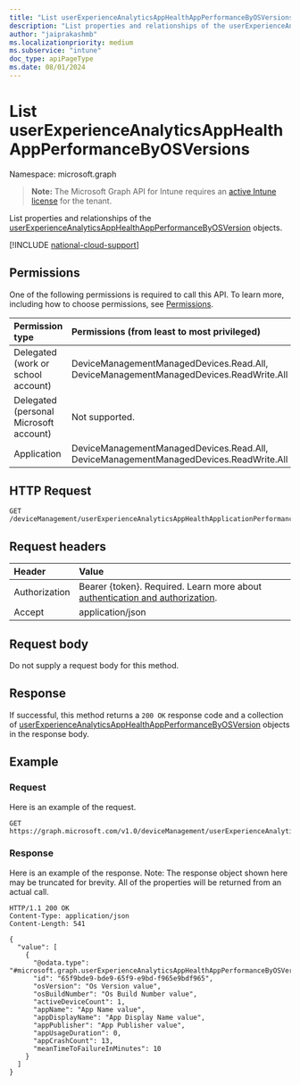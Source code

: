 ```yaml
---
title: "List userExperienceAnalyticsAppHealthAppPerformanceByOSVersions"
description: "List properties and relationships of the userExperienceAnalyticsAppHealthAppPerformanceByOSVersion objects."
author: "jaiprakashmb"
ms.localizationpriority: medium
ms.subservice: "intune"
doc_type: apiPageType
ms.date: 08/01/2024
---
```


# List userExperienceAnalyticsAppHealthAppPerformanceByOSVersions

Namespace: microsoft.graph

> **Note:** The Microsoft Graph API for Intune requires an [active Intune license](https://go.microsoft.com/fwlink/?linkid=839381) for the tenant.

List properties and relationships of the [userExperienceAnalyticsAppHealthAppPerformanceByOSVersion](../resources/intune-devices-userexperienceanalyticsapphealthappperformancebyosversion.md) objects.

[!INCLUDE [national-cloud-support](../../includes/all-clouds.md)]

## Permissions
One of the following permissions is required to call this API. To learn more, including how to choose permissions, see [Permissions](/graph/permissions-reference).

|Permission type|Permissions (from least to most privileged)|
|:---|:---|
|Delegated (work or school account)|DeviceManagementManagedDevices.Read.All, DeviceManagementManagedDevices.ReadWrite.All|
|Delegated (personal Microsoft account)|Not supported.|
|Application|DeviceManagementManagedDevices.Read.All, DeviceManagementManagedDevices.ReadWrite.All|

## HTTP Request
<!-- {
  "blockType": "ignored"
}
-->
```http
GET /deviceManagement/userExperienceAnalyticsAppHealthApplicationPerformanceByOSVersion
```

## Request headers
|Header|Value|
|:---|:---|
|Authorization|Bearer {token}. Required. Learn more about [authentication and authorization](/graph/auth/auth-concepts).|
|Accept|application/json|

## Request body
Do not supply a request body for this method.

## Response
If successful, this method returns a `200 OK` response code and a collection of [userExperienceAnalyticsAppHealthAppPerformanceByOSVersion](../resources/intune-devices-userexperienceanalyticsapphealthappperformancebyosversion.md) objects in the response body.

## Example

### Request
Here is an example of the request.
```http
GET https://graph.microsoft.com/v1.0/deviceManagement/userExperienceAnalyticsAppHealthApplicationPerformanceByOSVersion
```

### Response
Here is an example of the response. Note: The response object shown here may be truncated for brevity. All of the properties will be returned from an actual call.
```http
HTTP/1.1 200 OK
Content-Type: application/json
Content-Length: 541

{
  "value": [
    {
      "@odata.type": "#microsoft.graph.userExperienceAnalyticsAppHealthAppPerformanceByOSVersion",
      "id": "65f9bde9-bde9-65f9-e9bd-f965e9bdf965",
      "osVersion": "Os Version value",
      "osBuildNumber": "Os Build Number value",
      "activeDeviceCount": 1,
      "appName": "App Name value",
      "appDisplayName": "App Display Name value",
      "appPublisher": "App Publisher value",
      "appUsageDuration": 0,
      "appCrashCount": 13,
      "meanTimeToFailureInMinutes": 10
    }
  ]
}
```
